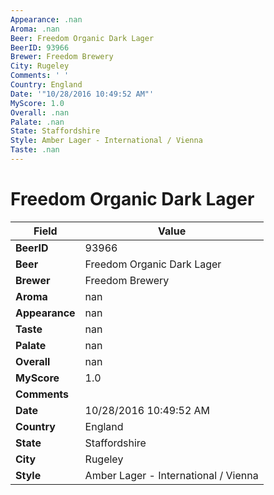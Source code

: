 ```yaml
---
Appearance: .nan
Aroma: .nan
Beer: Freedom Organic Dark Lager
BeerID: 93966
Brewer: Freedom Brewery
City: Rugeley
Comments: ' '
Country: England
Date: '"10/28/2016 10:49:52 AM"'
MyScore: 1.0
Overall: .nan
Palate: .nan
State: Staffordshire
Style: Amber Lager - International / Vienna
Taste: .nan
---
```


# Freedom Organic Dark Lager

| Field         | Value |
|---------------|-------|
| **BeerID** | 93966 |
| **Beer** | Freedom Organic Dark Lager |
| **Brewer** | Freedom Brewery |
| **Aroma** | nan |
| **Appearance** | nan |
| **Taste** | nan |
| **Palate** | nan |
| **Overall** | nan |
| **MyScore** | 1.0 |
| **Comments** |   |
| **Date** | 10/28/2016 10:49:52 AM |
| **Country** | England |
| **State** | Staffordshire |
| **City** | Rugeley |
| **Style** | Amber Lager - International / Vienna |

